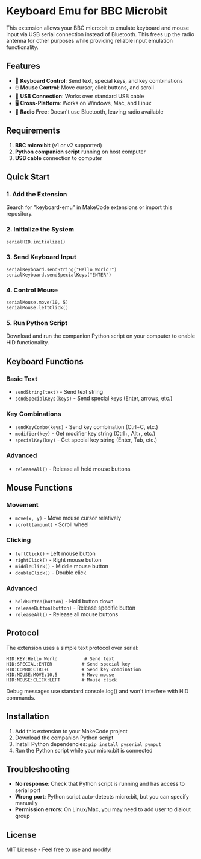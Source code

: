 # Keyboard Emu for BBC Microbit

This extension allows your BBC micro:bit to emulate keyboard and mouse input via USB serial connection instead of Bluetooth. This frees up the radio antenna for other purposes while providing reliable input emulation functionality.

## Features

- 🎹 **Keyboard Control**: Send text, special keys, and key combinations
- 🖱️ **Mouse Control**: Move cursor, click buttons, and scroll
- 🔌 **USB Connection**: Works over standard USB cable
- 🖥️ **Cross-Platform**: Works on Windows, Mac, and Linux
- 📡 **Radio Free**: Doesn't use Bluetooth, leaving radio available

## Requirements

1. **BBC micro:bit** (v1 or v2 supported)
2. **Python companion script** running on host computer
3. **USB cable** connection to computer

## Quick Start

### 1. Add the Extension
Search for "keyboard-emu" in MakeCode extensions or import this repository.

### 2. Initialize the System
```blocks
serialHID.initialize()
```

### 3. Send Keyboard Input
```blocks
serialKeyboard.sendString("Hello World!")
serialKeyboard.sendSpecialKeys("ENTER")
```

### 4. Control Mouse
```blocks
serialMouse.move(10, 5)
serialMouse.leftClick()
```

### 5. Run Python Script
Download and run the companion Python script on your computer to enable HID functionality.

## Keyboard Functions

### Basic Text
- `sendString(text)` - Send text string
- `sendSpecialKeys(keys)` - Send special keys (Enter, arrows, etc.)

### Key Combinations
- `sendKeyCombo(keys)` - Send key combination (Ctrl+C, etc.)
- `modifier(key)` - Get modifier key string (Ctrl+, Alt+, etc.)
- `specialKey(key)` - Get special key string (Enter, Tab, etc.)

### Advanced
- `releaseAll()` - Release all held mouse buttons

## Mouse Functions

### Movement
- `move(x, y)` - Move mouse cursor relatively
- `scroll(amount)` - Scroll wheel

### Clicking
- `leftClick()` - Left mouse button
- `rightClick()` - Right mouse button  
- `middleClick()` - Middle mouse button
- `doubleClick()` - Double click

### Advanced
- `holdButton(button)` - Hold button down
- `releaseButton(button)` - Release specific button
- `releaseAll()` - Release all mouse buttons

## Protocol

The extension uses a simple text protocol over serial:

```
HID:KEY:Hello World          # Send text
HID:SPECIAL:ENTER           # Send special key
HID:COMBO:CTRL+C            # Send key combination
HID:MOUSE:MOVE:10,5         # Move mouse
HID:MOUSE:CLICK:LEFT        # Mouse click
```

Debug messages use standard console.log() and won't interfere with HID commands.

## Installation

1. Add this extension to your MakeCode project
2. Download the companion Python script
3. Install Python dependencies: `pip install pyserial pynput`
4. Run the Python script while your micro:bit is connected

## Troubleshooting

- **No response**: Check that Python script is running and has access to serial port
- **Wrong port**: Python script auto-detects micro:bit, but you can specify manually
- **Permission errors**: On Linux/Mac, you may need to add user to dialout group

## License

MIT License - Feel free to use and modify! 